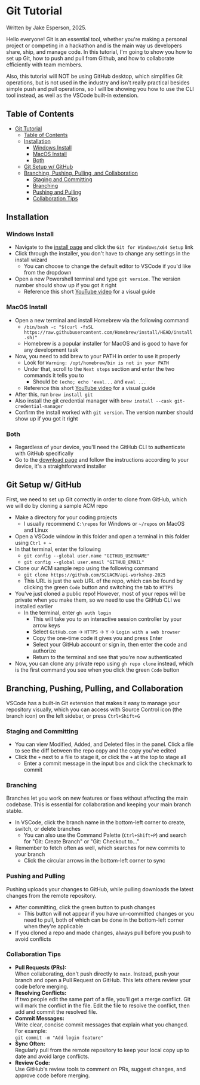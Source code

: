 # Git Tutorial

Written by Jake Esperson, 2025.

Hello everyone! Git is an essential tool, whether you're making a personal project or competing in a hackathon and is the main way us developers share, ship, and manage code. In this tutorial, I'm going to show you how to set up Git, how to push and pull from Github, and how to collaborate efficiently with team members.

Also, this tutorial will NOT be using GitHub desktop, which simplifies Git operations, but is not used in the industry and isn't really practical besides simple push and pull operations, so I will be showing you how to use the CLI tool instead, as well as the VSCode built-in extension.

## Table of Contents
- [Git Tutorial](#git-tutorial)
  - [Table of Contents](#table-of-contents)
  - [Installation](#installation)
    - [Windows Install](#windows-install)
    - [MacOS Install](#macos-install)
    - [Both](#both)
  - [Git Setup w/ GitHub](#git-setup-w-github)
  - [Branching, Pushing, Pulling, and Collaboration](#branching-pushing-pulling-and-collaboration)
    - [Staging and Committing](#staging-and-committing)
    - [Branching](#branching)
    - [Pushing and Pulling](#pushing-and-pulling)
    - [Collaboration Tips](#collaboration-tips)

## Installation

### Windows Install

- Navigate to the [install page](https://git-scm.com/downloads/win) and click the `Git for Windows/x64 Setup` link
- Click through the installer, you don't have to change any settings in the install wizard
  - You can choose to change the default editor to VSCode if you'd like from the dropdown
- Open a new Powershell terminal and type `git version`. The version number should show up if you got it right
  - Reference this short [YouTube video](https://www.youtube.com/watch?v=t2-l3WvWvqg) for a visual guide

### MacOS Install

- Open a new terminal and install Homebrew via the following command
  - `/bin/bash -c "$(curl -fsSL https://raw.githubusercontent.com/Homebrew/install/HEAD/install.sh)"`
  - Homebrew is a popular installer for MacOS and is good to have for any development task
- Now, you need to add brew to your PATH in order to use it properly
  - Look for `Warning: /opt/homebrew/bin is not in your PATH`
  - Under that, scroll to the `Next steps` section and enter the two commands it tells you to
    - Should be `(echo; echo 'eval...` and `eval ...`
  - Reference this short [YouTube video](https://www.youtube.com/watch?v=IWJKRmFLn-g) for a visual guide
- After this, run `brew install git`
- Also install the git credential manager with `brew install --cask git-credential-manager`
- Confirm the install worked with `git version`. The version number should show up if you got it right

### Both

- Regardless of your device, you'll need the GitHub CLI to authenticate with GitHub specifically
- Go to the [download page](https://cli.github.com/) and follow the instructions according to your device, it's a straightforward installer

## Git Setup w/ GitHub

First, we need to set up Git correctly in order to clone from GitHub, which we will do by cloning a sample ACM repo

- Make a directory for your coding projects
  - I usually recommend `C:\repos` for Windows or `~/repos` on MacOS and Linux
- Open a VSCode window in this folder and open a terminal in this folder using `Ctrl + ~`
- In that terminal, enter the following
  - `git config --global user.name "GITHUB_USERNAME"`
  - `git config --global user.email "GITHUB_EMAIL"`
- Clone our ACM sample repo using the following command
  - `git clone https://github.com/SCUACM/api-workshop-2025`
  - This URL is just the web URL of the repo, which can be found by clicking the green `Code` button and switching the tab to `HTTPS`
- You've just cloned a public repo! However, most of your repos will be private when you make them, so we need to use the GitHub CLI we installed earlier
  - In the terminal, enter `gh auth login`
    - This will take you to an interactive session controller by your arrow keys
    - Select `GitHub.com` -> `HTTPS` -> `Y` -> `Login with a web browser`
    - Copy the one-time code it gives you and press Enter
    - Select your GitHub account or sign in, then enter the code and authorize
    - Return to the terminal and see that you're now authenticated
- Now, you can clone any private repo using `gh repo clone` instead, which is the first command you see when you click the green `Code` button

## Branching, Pushing, Pulling, and Collaboration

VSCode has a built-in Git extension that makes it easy to manage your repository visually, which you can access with Source Control icon (the branch icon) on the left sidebar, or press `Ctrl+Shift+G`

### Staging and Committing

- You can view Modified, Added, and Deleted files in the panel. Click a file to see the diff between the repo copy and the copy you've edited
- Click the `+` next to a file to stage it, or click the `+` at the top to stage all
  - Enter a commit message in the input box and click the checkmark to commit

### Branching

Branches let you work on new features or fixes without affecting the main codebase. This is essential for collaboration and keeping your main branch stable.

- In VSCode, click the branch name in the bottom-left corner to create, switch, or delete branches
  - You can also use the Command Palette (`Ctrl+Shift+P`) and search for "Git: Create Branch" or "Git: Checkout to..."
- Remember to fetch often as well, which searches for new commits to your branch
  - Click the circular arrows in the bottom-left corner to sync

### Pushing and Pulling

Pushing uploads your changes to GitHub, while pulling downloads the latest changes from the remote repository.

- After committing, click the green button to push changes
  - This button will not appear if you have un-committed changes or you need to pull, both of which can be done in the bottom-left corner when they're applicable
- If you cloned a repo and made changes, always pull before you push to avoid conflicts

### Collaboration Tips

- **Pull Requests (PRs):**  
  When collaborating, don't push directly to `main`. Instead, push your branch and open a Pull Request on GitHub. This lets others review your code before merging.
- **Resolving Conflicts:**  
  If two people edit the same part of a file, you'll get a merge conflict. Git will mark the conflict in the file. Edit the file to resolve the conflict, then add and commit the resolved file.
- **Commit Messages:**  
  Write clear, concise commit messages that explain what you changed. For example:  
  `git commit -m "Add login feature"`
- **Sync Often:**  
  Regularly pull from the remote repository to keep your local copy up to date and avoid large conflicts.
- **Review Code:**  
  Use GitHub's review tools to comment on PRs, suggest changes, and approve code before merging.
